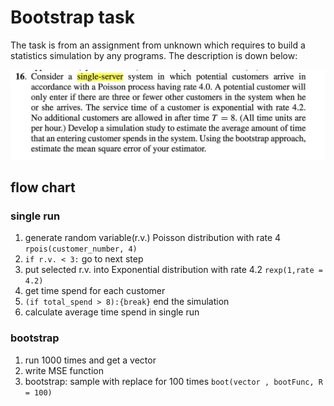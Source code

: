 # Bootstrap task
The task is from an assignment from unknown which requires to build a statistics simulation by any programs. The description is down below:

![](task.jpg)

## flow chart
### single run 
1. generate random variable(r.v.) Poisson distribution with rate 4 ``rpois(customer_number, 4)``
2. ``if r.v. < 3:`` go to next step
3. put selected r.v. into Exponential distribution with rate 4.2 ``rexp(1,rate = 4.2)``
4. get time spend for each customer
5. ``(if total_spend > 8):{break}`` end the simulation
6. calculate average time spend in single run

### bootstrap
1. run 1000 times and get a vector
2. write MSE function 
2. bootstrap: sample with replace for 100 times ``boot(vector , bootFunc, R = 100) ``

